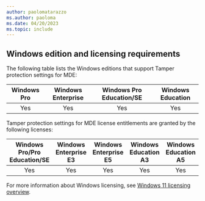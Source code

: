 ```yaml
---
author: paolomatarazzo
ms.author: paoloma
ms.date: 04/20/2023
ms.topic: include
---
```


## Windows edition and licensing requirements

The following table lists the Windows editions that support Tamper protection settings for MDE:

|Windows Pro|Windows Enterprise|Windows Pro Education/SE|Windows Education|
|:---:|:---:|:---:|:---:|
|Yes|Yes|Yes|Yes|

Tamper protection settings for MDE license entitlements are granted by the following licenses:

|Windows Pro/Pro Education/SE|Windows Enterprise E3|Windows Enterprise E5|Windows Education A3|Windows Education A5|
|:---:|:---:|:---:|:---:|:---:|
|Yes|Yes|Yes|Yes|Yes|

For more information about Windows licensing, see [Windows 11 licensing overview](https://learn.microsoft.com).

